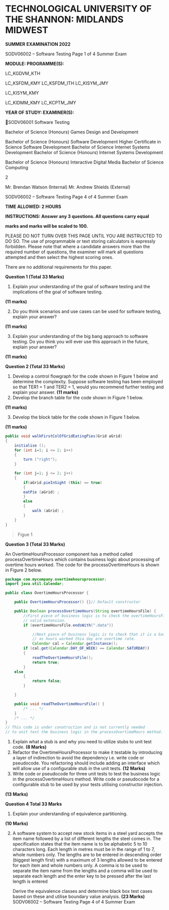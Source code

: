 ﻿
# TECHNOLOGICAL UNIVERSITY OF THE SHANNON: MIDLANDS MIDWEST

**SUMMER** **EXAMINATION 2022**

SODV06002 – Software Testing   Page 1 of 4 Summer Exam 

**MODULE:  PROGRAMME(S):**  

LC\_KGDVM\_KTH 

LC\_KSFDM\_KMY LC\_KSFDM\_ITH LC\_KISYM\_JMY 

LC\_KISYM\_KMY 

LC\_KIDMM\_KMY LC\_KCPTM\_JMY 

**YEAR OF STUDY:  EXAMINER(S):** 

SODV06001 Software Testing 

Bachelor of Science (Honours) Games Design and Development 

Bachelor of Science (Honours) Software Development Higher Certificate in Science Software Development Bachelor of Science Internet Systems Development Bachelor of Science (Honours) Internet Systems Development 

Bachelor of Science (Honours) Interactive Digital Media Bachelor of Science Computing 

2 

Mr. Brendan Watson  (Internal) Mr. Andrew Shields  (External) 

SODV06002 – Software Testing   Page 4 of 4 Summer Exam 

**TIME ALLOWED:   2 HOURS** 

**INSTRUCTIONS:  Answer any 3 questions. All questions carry equal** 

**marks and marks will be scaled to 100.**  

PLEASE DO NOT TURN OVER THIS PAGE UNTIL YOU ARE INSTRUCTED TO DO SO. The use of programmable or text storing calculators is expressly forbidden. Please note that where a candidate answers more than the required number of questions, the examiner will mark all questions attempted and then select the highest scoring ones.  

There are no additional requirements for this paper. 

**Question 1                (Total 33 Marks)** 

1) Explain your understanding of the goal of software testing and the implications of the goal of software testing. 

**(11 marks)** 

2) Do you think scenarios and use cases can be used for software testing, explain your answer?  

**(11 marks)** 

3) Explain your understanding of the big bang approach to software testing. Do you think you will ever use this approach in the future, explain your answer? 

**(11 marks)** 

**Question 2                  (Total 33 Marks)** 

1) Develop a control flowgraph for the code shown in Figure 1 below and determine the complexity. Suppose software testing has been employed so that TER1 = 1 and TER2 = 1, would you recommend further testing and explain your answer.  **(11 marks)** 
1) Develop the branch table for the code shown in Figure 1 below. 

**(11 marks)** 

3) Develop the block table for the code shown in Figure 1 below. 

**(11 marks)** 


```java
public void walkFirstColOfGridEatingPies(Grid aGrid)
{
    initialise ();
    for (int i=1; i <= 2; i++)
    {
        turn ("right");
    }

    for (int j=1; j <= 2; j++)
    {
        if(aGrid.pieInSight (this) == true)
        {
        eatPie (aGrid) ;
        }
        else
        {
            walk (aGrid) ;
        }
    }
}
```

> Figue 1

**Question 3   (Total 33 Marks)**  

An OvertimeHoursProcessor component has a method called processOvertimeHours which contains business logic about processing of overtime hours worked. The code for the processOvertimeHours is shown in Figure 2 below. 

```java
package com.mycompany.overtimehoursprocessor;
import java.util.Calendar;

public class OvertimeHoursProcessor {

    public OvertimeHoursProcessor() {}// Default constructor

    public Boolean processOvertimeHours(String overtimeHoursFile) {
        //First piece of business logic is to check the overtimeHoursFile has
        // valid extension.
        if (overtimeHoursFile.endsWith(".data"))

            //Next piece of business logic is to check that it is a Saturday
            // as hours worked thia day are overtime rate. 
            Calendar cal = Calendar.getInstance();
        if (cal.get(Calendar.DAY_OF_WEEK) == Calendar.SATURDAY))
        {
            readTheOvertimeHoursFile();
            return true;
        }
    else
        {
            return false;
        }

    }

    public void readTheOvertimeHoursFile() {
        /* ... */
    }
    /* ... */
}
// This code is under conatruction and is not currently needed
// to unit test the business logic in the processOvertimeMours method.
```

1) Explain what a stub is and why you need to utilize stubs to unit test code.  **(8 Marks)** 
2) Refactor the OvertimeHoursProcessor to make it testable by introducing a layer of indirection to avoid the dependency i.e. write code or pseudocode. You refactoring should include adding an interface which will allow use of a configurable stub in the unit tests.   **(12 Marks)** 
3) Write code or pseudocode for three unit tests to test the business logic in the processOvertimeHours method. Write code or pseudocode for a configurable stub to be used by your tests utilising constructor injection. 

**(13 Marks)** 

**Question 4    Total 33 Marks**  

1) Explain your understanding of equivalence partitioning.  

**(10 Marks)** 

2) A software system to accept new stock items in a steel yard accepts the item name followed by a list of different lengths the steel comes in. The specification states that the item name is to be alphabetic 5 to 10 characters long. Each length in metres must be in the range of 1 to 7, whole numbers only. The lengths are to be entered in descending order (biggest length first) with a maximum of 3 lengths allowed to be entered for each item and whole numbers only. A comma is to be used to separate the item name from the lengths and a comma will be used to separate each length and the enter key to be pressed after the last length is entered 

   Derive the equivalence classes and determine black box test cases based on these and utilise boundary value analysis.   **(23 Marks)** 
SODV06002 – Software Testing   Page 4 of 4 Summer Exam 
